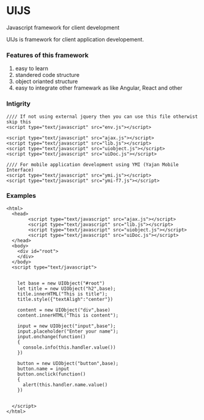 # UIJS
Javascript framework for client development 


UIJs is framework for client application developement. 

### Features of this framework
1. easy to learn
2. standered code structure
3. object orianted structure
4. easy to integrate other framewark as like Angular, React and other

### Intigrity

    //// If not using external jquery then you can use this file otherwist skip this
    <script type="text/javascript" src="env.js"></script>
     
    <script type="text/javascript" src="ajax.js"></script>     
    <script type="text/javascript" src="lib.js"></script>
    <script type="text/javascript" src="uiobject.js"></script>
    <script type="text/javascript" src="uiDoc.js"></script>
    
    //// For mobile application development using YMI (Yajan Mobile Interface)
    <script type="text/javascript" src="ymi.js"></script>
    <script type="text/javascript" src="ymi-f7.js"></script>


### Examples

    <html>
      <head>
            <script type="text/javascript" src="ajax.js"></script>     
            <script type="text/javascript" src="lib.js"></script>
            <script type="text/javascript" src="uiobject.js"></script>
            <script type="text/javascript" src="uiDoc.js"></script>
      </head>
      <body>
        <div id="root">
        </div>
      </body>
      <script type="text/javascript">
      
      
        let base = new UIObject("#root")
        let title = new UIObject("h2",base);
        title.innerHTML("This is title");
        title.style({"textAligh":"center"})
        
        content = new UIObject("div",base)
        content.innerHTML("This is content");
        
        input = new UIObject("input",base");
        input.placeholder("Enter your name");
        input.onchange(function()
        {
          console.info(this.handler.value())
        })
        
        button = new UIObject("button",base);
        button.name = input
        button.onclick(function()
        {
          alert(this.handler.name.value()
        })
        
        
      </script>
    </html>
